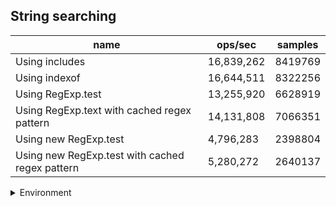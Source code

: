 ## String searching

|name|ops/sec|samples|
|-|-|-|
|Using includes|16,839,262|8419769|
|Using indexof|16,644,511|8322256|
|Using RegExp.test|13,255,920|6628919|
|Using RegExp.text with cached regex pattern|14,131,808|7066351|
|Using new RegExp.test|4,796,283|2398804|
|Using new RegExp.test with cached regex pattern|5,280,272|2640137|


<details>
<summary>Environment</summary>

* __Machine:__ linux x64 | 4 vCPUs | 7.6GB Mem
* __Run:__ Fri Oct 17 2025 17:20:03 GMT+0000 (Coordinated Universal Time)
* __Node:__ `v24.4.1`
</details>

<!--
{"environment":{"platform":"linux","arch":"x64","cpus":4,"totalMemory":7.59783935546875},"benchmarks":[{"name":"Using includes","samples":8419769,"opsSec":16839262.240241554},{"name":"Using indexof","samples":8322256,"opsSec":16644511.900132928},{"name":"Using RegExp.test","samples":6628919,"opsSec":13255920.425063152},{"name":"Using RegExp.text with cached regex pattern","samples":7066351,"opsSec":14131808.982726762},{"name":"Using new RegExp.test","samples":2398804,"opsSec":4796283.573439164},{"name":"Using new RegExp.test with cached regex pattern","samples":2640137,"opsSec":5280272.479281526}]}-->
